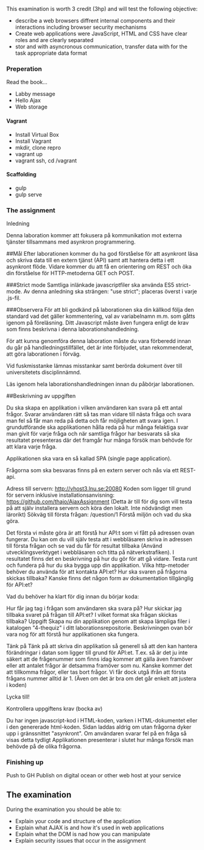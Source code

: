 This examination is worth 3 credit (3hp) and will test the following objective:
* describe a web browsers diffrent internal components and their interactions including browser security mechanisms
* Create web applications were JavaScript, HTML and CSS have clear roles and are clearly separated
* stor and with asyncronous communication, transfer data with for the task appropriate data format



### Preperation
Read the book...
* Labby message
* Hello Ajax
* Web storage



#### Vagrant
* Install Virtual Box
* Install Vagrant
* mkdir, clone repro
* vagrant up
* vagrant ssh, cd /vagrant

#### Scaffolding
* gulp
* gulp serve


### The assignment
Inledning

Denna laboration kommer att fokusera på kommunikation mot externa tjänster tillsammans med asynkron programmering.

##Mål
Efter laborationen kommer du ha god förståelse för att asynkront läsa och skriva data till en extern tjänst (API) samt att hantera detta i ett asynkront flöde. Vidare kommer du att få en orientering om REST och öka din förståelse för HTTP-metoderna GET och POST.

###Strict mode
Samtliga inlänkade javascriptfiler ska använda ES5 strict-mode. Av denna anledning ska strängen:
"use strict";
placeras överst i varje .js-fil.

###Observera
För att bli godkänd på laborationen ska din källkod följa den standard vad det gäller kommentering, val av variabelnamn m.m. som gåtts igenom på föreläsning. Ditt Javascript måste även fungera enligt de krav som finns beskrivna i denna laborationshandledning.

För att kunna genomföra denna laboration måste du vara förberedd innan du går på handledningstillfället, det är inte förbjudet, utan rekommenderat, att göra laborationen i förväg.

Vid fuskmisstanke lämnas misstankar samt berörda dokument över till universitetets disciplinnämnd.

Läs igenom hela laborationshandledningen innan du påbörjar laborationen.

##Beskrivning av uppgiften

Du ska skapa en applikation i vilken användaren kan svara på ett antal frågor. Svarar användaren rätt så tas man vidare till nästa fråga och svara man fel så får man reda på detta och får möjligheten att svara igen. I grundutförande ska applikationen hålla reda på hur många felaktiga svar man givit för varje fråga och när samtliga frågor har besvarats så ska resultatet presenteras där det framgår hur många försök man behövde för att klara varje fråga.

Applikationen ska vara en så kallad SPA (single page application).

Frågorna som ska besvaras finns på en extern server och nås via ett REST-api.

Adress till servern: http://vhost3.lnu.se:20080
Koden som ligger till grund för servern inklusive installationsanvisning: https://github.com/thajo/AjaxAssignment (Detta är till för dig som vill testa på att själv installera servern och köra den lokalt. Inte nödvändigt men lärorikt)
Sökväg till första frågan: /question/1
Förstå miljön och vad du ska göra.

Det första vi måste göra är att förstå hur API:t som vi fått på adressen ovan fungerar. Du kan om du vill själv testa att i webbläsaren skriva in adressen till första frågan och se vad du får för resultat tillbaka (Använd utvecklingsverktyget i webbläsaren och titta på nätverkstrafiken). I resultatet finns det en beskrivning på hur du gör för att gå vidare. Testa runt och fundera på hur du ska bygga upp din applikation. Vilka http-metoder behöver du använda för att kontakta API:et? Hur ska svaren på frågorna skickas tillbaka? Kanske finns det någon form av dokumentation tillgänglig för API:et?

Vad du behöver ha klart för dig innan du börjar koda:

Hur får jag tag i frågan som användaren ska svara på?
Hur skickar jag tillbaka svaret på frågan till API:et?
I vilket format ska frågan skickas tillbaka?
Uppgift
Skapa nu din applikation genom att skapa lämpliga filer i katalogen "4-thequiz" i ditt laborationsrepositorie. Beskrivningen ovan bör vara nog för att förstå hur applikationen ska fungera.

Tänk på
Tänk på att skriva din applikation så generell så att den kan hantera förändringar i datan som ligger till grund för API:et. T.ex. så är det ju inte säkert att de frågenummer som finns idag kommer att gälla även framöver eller att antalet frågor är detsamma framöver som nu. Kanske kommer det att tillkomma frågor, eller tas bort frågor. Vi får dock utgå ifrån att första frågans nummer alltid är 1. (Även om det är bra om det går enkelt att justera i koden)

Lycka till!

Kontrollera uppgiftens krav (bocka av)

Du har ingen javascript-kod i HTML-koden, varken i HTML-dokumentet eller i den genererade html-koden.
Sidan laddas aldrig om utan frågorna dyker upp i gränssnittet "asynkront".
Om användaren svarar fel på en fråga så visas detta tydligt
Applikationen presenterar i slutet hur många försök man behövde på de olika frågorna.

### Finishing up
Push to GH
Publish on digital ocean or other web host at your service

## The examination
During the examination you should be able to:
* Explain your code and structure of the application
* Explain what AJAX is and how it's used in web applications
* Explain what the DOM is nad how you can manipulate
* Explain security issues that occur in the assignment